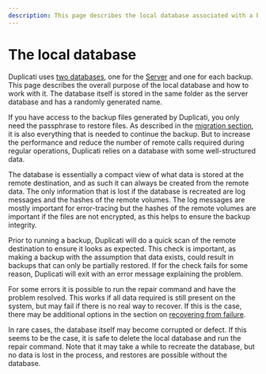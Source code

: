 ```yaml
---
description: This page describes the local database associated with a backup
---
```


# The local database

Duplicati uses [two databases](../technical-details/database-versions.md), one for the [Server](../duplicati-programs/server.md) and one for each backup. This page describes the overall purpose of the local database and how to work with it. The database itself is stored in the same folder as the server database and has a randomly generated name.

If you have access to the backup files generated by Duplicati, you only need the passphrase to restore files. As described in the [migration section](migrating-duplicati-to-a-new-machine.md), it is also everything that is needed to continue the backup. But to increase the performance and reduce the number of remote calls required during regular operations, Duplicati relies on a database with some well-structured data.

The database is essentially a compact view of what data is stored at the remote destination, and as such it can always be created from the remote data. The only information that is lost if the database is recreated are log messages and the hashes of the remote volumes. The log messages are mostly important for error-tracing but the hashes of the remote volumes are important if the files are not encrypted, as this helps to ensure the backup integrity.

Prior to running a backup, Duplicati will do a quick scan of the remote destination to ensure it looks as expected. This check is important, as making a backup with the assumption that data exists, could result in backups that can only be partially restored. If for the check fails for some reason, Duplicati will exit with an error message explaining the problem.

For some errors it is possible to run the repair command and have the problem resolved. This works if all data required is still present on the system, but may fail if there is no real way to recover. If this is the case, there may be additional options in the section on [recovering from failure](../using-tools/recovering-from-failure.md).

In rare cases, the database itself may become corrupted or defect. If this seems to be the case, it is safe to delete the local database and run the repair command. Note that it may take a while to recreate the database, but no data is lost in the process, and restores are possible without the database.
